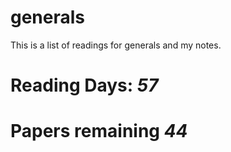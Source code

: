 # generals
This is a list of readings for generals and my notes. 

# Reading Days: _57_
# Papers remaining _44_

